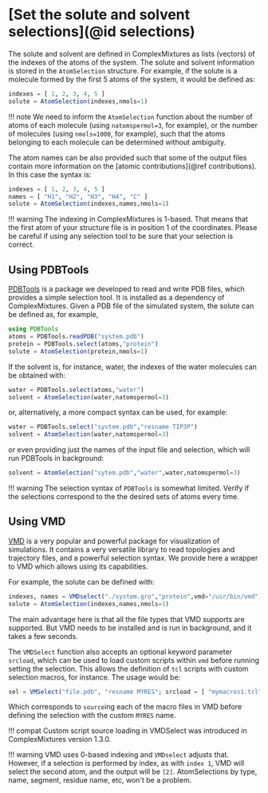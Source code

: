
# [Set the solute and solvent selections](@id selections)

The solute and solvent are defined in ComplexMixtures as lists (vectors) of the
indexes of the atoms of the system. The solute and solvent information
is stored in the `AtomSelection` structure. For example, if the solute is a
molecule formed by the first 5 atoms of the system, it would be defined
as:     
```julia
indexes = [ 1, 2, 3, 4, 5 ]
solute = AtomSelection(indexes,nmols=1)
```

!!! note
    We need to inform the `AtomSelection` function about the number of atoms of
    each molecule (using `natomspermol=3`, for example), or the number 
    of molecules (using `nmols=1000`, for example),
    such that the atoms belonging to each molecule can be determined
    without ambiguity. 

The atom names can be also provided such that some of the output files
contain more information on the [atomic contributions](@ref contributions). In this
case the syntax is:
```julia
indexes = [ 1, 2, 3, 4, 5 ]
names = [ "H1", "H2", "H3", "H4", "C" ]
solute = AtomSelection(indexes,names,nmols=1)
```

!!! warning
    The indexing in ComplexMixtures is 1-based. That means that the first atom of
    your structure file is in position 1 of the coordinates. Please be
    careful if using any selection tool to be sure that your selection
    is correct.


## Using PDBTools

[PDBTools](https://github.com/m3g/PDBTools) is a package we developed to read and 
write PDB files,
which provides a simple selection tool. It is installed as a dependency 
of ComplexMixtures.  Given a PDB file of the simulated system, the solute can
be defined as, for example,
```julia
using PDBTools
atoms = PDBTools.readPDB("system.pdb")
protein = PDBTools.select(atoms,"protein")
solute = AtomSelection(protein,nmols=1)
```
If the solvent is, for instance, water, the indexes of the water
molecules can be obtained with:
```julia
water = PDBTools.select(atoms,"water")
solvent = AtomSelection(water,natomspermol=3)
```
or, alternatively, a more compact syntax can be used, for example:
```julia
water = PDBTools.select("system.pdb","resname TIP3P")
solvent = AtomSelection(water,natomspermol=3)
```

or even providing just the names of the input file and selection, which
will run PDBTools in background:
```julia
solvent = AtomSelection("sytem.pdb","water",water,natomspermol=3)
```

!!! warning
    The selection syntax of `PDBTools` is somewhat limited. Verify if the
    selections correspond to the the desired sets of atoms every time.

## Using VMD

[VMD](https://www.ks.uiuc.edu/Research/vmd/) is a very popular and
powerful package for visualization of simulations. It contains a very
versatile library to read topologies and trajectory files, and a
powerful selection syntax. We provide here a wrapper to VMD which allows
using its capabilities.  

For example, the solute can be defined with: 
```julia
indexes, names = VMDselect("./system.gro","protein",vmd="/usr/bin/vmd")
solute = AtomSelection(indexes,names,nmols=1)
```
The main advantage here is that all the file types that VMD supports are
supported. But VMD needs to be installed and is run in background, and
it takes a few seconds.     

The `VMDSelect` function also accepts an optional keyword parameter `srcload`,
which can be used to load custom scripts within `vmd` before running setting
the selection. This allows the definition of `tcl` scripts with custom selection
macros, for instance. The usage would be: 
```julia
sel = VMSelect("file.pdb", "resname MYRES"; srcload = [ "mymacros1.tcl", "mymacros2.tcl" ])
```
Which corresponds to `source`ing each of the macro files in VMD before defining the 
selection with the custom `MYRES` name.

!!! compat
    Custom script source loading in VMDSelect was introduced in ComplexMixtures version 1.3.0.

!!! warning
    VMD uses 0-based indexing and `VMDselect` adjusts that. However, if
    a selection is performed by index, as with `index 1`, VMD will
    select the second atom, and the output will be `[2]`. AtomSelections by
    type, name, segment, residue name, etc, won't be a problem.

